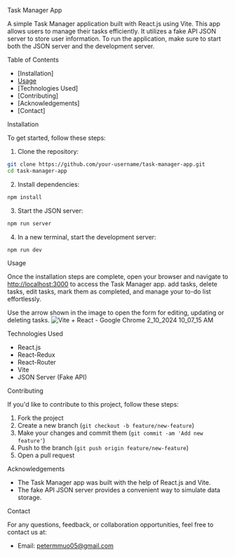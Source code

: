 Task Manager App

A simple Task Manager application built with React.js using Vite. This app allows users to manage their tasks efficiently. It utilizes a fake API JSON server to store user information. To run the application, make sure to start both the JSON server and the development server.

Table of Contents
- [Installation]
- [Usage](#usage)
- [Technologies Used]
- [Contributing]
- [Acknowledgements]
- [Contact]

Installation

To get started, follow these steps:

1. Clone the repository:

```bash
git clone https://github.com/your-username/task-manager-app.git
cd task-manager-app
```

2. Install dependencies:

```bash
npm install
```

3. Start the JSON server:

```bash
npm run server
```

4. In a new terminal, start the development server:

```bash
npm run dev
```

Usage

Once the installation steps are complete, open your browser and navigate to [http://localhost:3000](http://localhost:3000) to access the Task Manager app. add tasks,  delete tasks, edit tasks, mark them as completed, and manage your to-do list effortlessly.

Use the arrow shown in the image to open the form for editing, updating or deleting tasks.
![Vite + React - Google Chrome 2_10_2024 10_07_15 AM](https://github.com/Petermmuo05/taskmanager/assets/149189826/4fadbabb-801d-4c29-afe3-60ffd9905406)

Technologies Used

- React.js
- React-Redux
- React-Router
- Vite
- JSON Server (Fake API)

 Contributing

If you'd like to contribute to this project, follow these steps:

1. Fork the project
2. Create a new branch (`git checkout -b feature/new-feature`)
3. Make your changes and commit them (`git commit -am 'Add new feature'`)
4. Push to the branch (`git push origin feature/new-feature`)
5. Open a pull request


 Acknowledgements

- The Task Manager app was built with the help of React.js and Vite.
- The fake API JSON server provides a convenient way to simulate data storage.

 Contact

For any questions, feedback, or collaboration opportunities, feel free to contact us at:

- Email: petermmuo05@gmail.com

